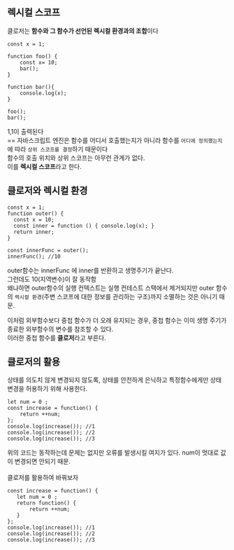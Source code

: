 ## 렉시컬 스코프
클로저는 **함수와 그 함수가 선언된 렉시컬 환경과의 조합**이다

```tsx
const x = 1;

function foo() {
	const x= 10;
	bar();
}

function bar(){
	console.log(x);
}

foo();
bar();
```
1,1이 출력된다 <br/>==
자바스크립트 엔진은 함수를 어디서 호출했는지가 아니라 함수를 `어디에 정의했는지`에 따라 `상위 스코프를 결정`하기 때문이다<br/>
함수의 호출 위치와 상위 스코프는 아무런 관계가 없다. <br/>
이를 **렉시컬 스코프**라고 한다.


## 클로저와 렉시컬 환경
```tsx
const x = 1;
function outer() {
  const x = 10;
  const inner = function () { console.log(x); }
  return inner;
}

const innerFunc = outer();
innerFunc(); //10
```
outer함수는 innerFunc 에 inner를 반환하고 생명주기가 끝난다. <br/>
그런데도 10(지역변수)이 잘 동작함<br/>
왜냐하면 outer함수의 실행 컨텍스트는 실행 컨테스트 스택에서 제거되지만 outer 함수의 `렉시컬 환경`(주변 스코프에 대한 정보를 관리하는 구조)까지 소멸하는 것은 아니기 때문.
<br/>

이처럼 외부함수보다 중첩 함수가 더 오래 유지되는 경우, 중첩 함수는 이미 생명 주기가 종료한 외부함수의 변수를 참조할 수 있다.<br/>
이러한 중첩 함수를 **클로저**라고 부른다.

## 클로저의 활용
상태를 의도치 않게 변경되지 않도록, 상태를 안전하게 은닉하고 특정함수에게만 상태 변경을 허용하기 위해 사용한다.

```tsx
let num = 0 ;
const increase = function() {
	return ++num;
};
console.log(increase()); //1
console.log(increase()); //2
console.log(increase()); //3
```
 위의 코드는 동작하는데 문제는 없지만 오류를 발생시킬 여지가 있다. num이 멋대로 값이 변경되면 안되기 때문. <br/><br/>
 클로저를 활용하여 바꿔보자 <br/>

 ```tsx
const increase = function() {
	let num = 0 ;
	return function() {
		return ++num;
	}
};
console.log(increase()); //1
console.log(increase()); //2
console.log(increase()); //3
```
																																																																																																																																																																																																																																																																																																																																																																																																																																																																																																																																																																																																																																																																																																																																																																																																																																																																																																																																																																																						       

